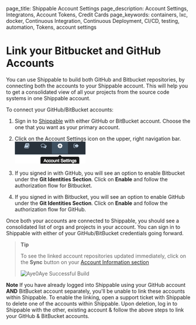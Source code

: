 page_title: Shippable Account Settings
page_description: Account Settings, Integratons, Account Tokens, Credit Cards
page_keywords: containers, lxc, docker, Continuous Integration, Continuous Deployment, CI/CD, testing, automation, Tokens, account settings

# Link your Bitbucket and GitHub Accounts

You can use Shippable to build both GitHub and Bitbucket repositories, by connecting both the accounts to your Shippable account. This will help you to get a consolidated view of all your projects from the source code systems in one Shippable account.

To connect your GitHub/BitBucket accounts:

1. Sign in to [Shippable](<http://www.shippable.com>) with either GitHub or BitBucket account. Choose the one that you want as your primary account.

2. Click on the Account Settings icon on the upper, right navigation bar.
![account_settings](images/account_settings.gif)
3. If you signed in with GitHub, you will see an option to enable Bitbucket under the **Git Identities Section**. Click on **Enable** and follow the authorization flow for Bitbucket.
4. If you signed in with Bitbucket, you will see an option to enable GitHub under the **Git Identities Section**. Click on **Enable** and follow the authorization flow for GitHub.

Once both your accounts are connected to Shippable, you should see a
consolidated list of orgs and projects in your account. You can sign in to Shippable
with either of your GitHub/BitBucket credentials going forward.

> **Tip**
>
> To see the linked account repositories updated immediately, click on the **Sync** button on your [Account Information section](account_settings/#account-information)
> 
> <img src="../images/account_settings_sync.png" alt="Aye0Aye Successful Build" style="width:200px;"/>


**Note**
If you have already logged into Shippable using your GitHub account **AND** BitBucket account separately, you'll be unable to link these accounts within Shippable. To enable the linking, open a support ticket with Shippable to delete one of the accounts within Shippable. Upon deletion, log in to Shippable with the other, existing account & follow the above steps to link your GitHub & BitBucket accounts.


